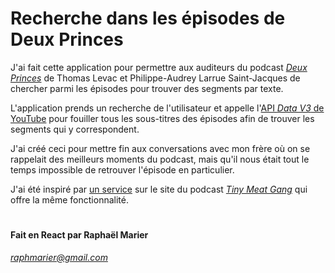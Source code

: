 # Recherche dans les épisodes de Deux Princes

J'ai fait cette application pour permettre aux auditeurs du podcast [*Deux Princes*](https://www.patreon.com/thomaslevac) de Thomas Levac et Philippe-Audrey Larrue Saint-Jacques de chercher parmi les épisodes pour trouver des segments par texte.

L'application prends un recherche de l'utilisateur et appelle l'[API *Data V3* de YouTube](https://developers.google.com/youtube/v3/docs) pour fouiller tous les sous-titres des épisodes afin de trouver les segments qui y correspondent.

J'ai créé ceci pour mettre fin aux conversations avec mon frère où on se rappelait des meilleurs moments du podcast, mais qu'il nous était tout le temps impossible de retrouver l'épisode en particulier.

J'ai été inspiré par [un service](https://tmgstudios.tv/pages/search) sur le site du podcast [*Tiny Meat Gang*](https://tmgstudios.tv/) qui offre la même fonctionnalité.

#

#### Fait en React par Raphaël Marier
*raphmarier@gmail.com*
#
